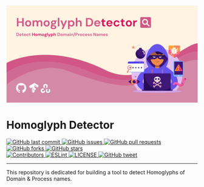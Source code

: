 <p align="center">
  <img alt="GitHub release" src="https://github.com/LaxmanSinghTomar/homoglyph-detector/blob/a5f1eb5d74bd95942028a7d86dd1c4290b51d92f/Homoglyph%20Detector.png">
</p>

# Homoglyph Detector
<a href="https://github.com/LaxmanSinghTomar/homoglyph-detector/commits/master" target="_blank">
  <img src="https://img.shields.io/github/last-commit/LaxmanSinghTomar/homoglyph-detector?style=flat-square" alt="GitHub last commit">
</a>

<a href="https://github.com/LaxmanSinghTomar/homoglyph-detector/issues" target="_blank">
  <img src="https://img.shields.io/github/issues/LaxmanSinghTomar/homoglyph-detector?style=flat-square&color=red" alt="GitHub issues">
</a>

<a href="https://github.com/LaxmanSinghTomar/homoglyph-detector/pulls" target="_blank">
  <img src="https://img.shields.io/github/issues-pr/LaxmanSinghTomar/homoglyph-detector?style=flat-square&color=blue" alt="GitHub pull requests">
</a>
  
<a href="https://github.com/LaxmanSinghTomar/homoglyph-detector/forks" target="_blank">
  <img src="https://img.shields.io/github/forks/LaxmanSinghTomar/homoglyph-detector?style=flat-square&color=blue" alt="GitHub forks">
</a>

<a href="  https://github.com/LaxmanSinghTomar/homoglyph-detector/stars" target="_blank">
  <img src="https://img.shields.io/github/stars/LaxmanSinghTomar/homoglyph-detector?style=flat-square&color=blue" alt="GitHub stars">
</a>  
  
</br>

<a href="https://github.com/LaxmanSinghTomar/homoglyph-detector#contribute" target="_blank">
  <img alt="Contributors" src="https://img.shields.io/badge/all_contributors-2-orange.svg?style=flat-square">
</a>

<a href="https://standardjs.com" target="_blank">
  <img alt="ESLint" src="https://img.shields.io/badge/code_style-standard-brightgreen.svg?style=flat-square">
</a>

<a href="https://github.com/LaxmanSinghTomar/homoglyph-detector/blob/d6424bee18d688e532db7e836fcd6bc0ee47071b/LICENSE" target="_blank">
  <img alt="LICENSE" src="https://img.shields.io/github/license/LaxmanSinghTomar/homoglyph-detector?style=flat-square&color=yellow">
<a/>
    
<a href="https://ctt.ac/V44e7" target="_blank">
  <img src="https://img.shields.io/twitter/url?style=flat-square&logo=twitter&url=https://ctt.ac/V44e7" alt="GitHub tweet">
</a>
</p>
<hr>


This repository is dedicated for building a tool to detect Homoglyphs of Domain &amp; Process names.
